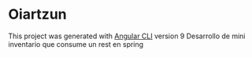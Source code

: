 # Oiartzun

This project was generated with [Angular CLI](https://github.com/angular/angular-cli) version 9
Desarrollo de mini inventario que consume un rest en spring
